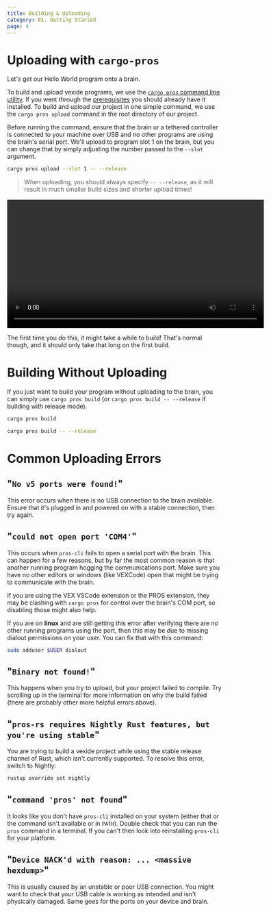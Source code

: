 ```yaml
---
title: Building & Uploading
category: 01. Getting Started
page: 4
---
```



# Uploading with `cargo-pros`

Let's get our Hello World program onto a brain.

To build and upload vexide programs, we use the [`cargo pros` command line utility](https://github.com/vexide/cargo-pros/). If you went through the [prerequisites](../prerequisites/) you should already have it installed. To build and upload our project in one simple command, we use the `cargo pros upload` command in the root directory of our project.

Before running the command, ensure that the brain or a tethered controller is connected to your machine over USB and no other programs are using the brain's serial port. We'll upload to program slot 1 on the brain, but you can change that by simply adjusting the number passed to the `--slot` argument.

```sh
cargo pros upload --slot 1 -- --release
```

> When uploading, you should always specify `-- --release`, as it will result in much smaller build sizes and shorter upload times!

<div style="margin-block-start: 16px; text-align: center">
  <video width="600" controls>
    <source src="/docs/upload-demo.mp4" type="video/mp4">
  </video>
</div>

The first time you do this, it might take a while to build! That's normal though, and it should only take that long on the first build.


# Building Without Uploading

If you just want to build your program without uploading to the brain, you can simply use `cargo pros build` (or `cargo pros build -- --release` if building with release mode).

```sh
cargo pros build
```

```sh
cargo pros build -- --release
```

# Common Uploading Errors

## "`No v5 ports were found!`"

This error occurs when there is no USB connection to the brain available. Ensure that it's plugged in and powered on with a stable connection, then try again.

## "`could not open port 'COM4'`"

This occurs when `pros-cli` fails to open a serial port with the brain. This can happen for a few reasons, but by far the most common reason is that another running program hogging the communications port. Make sure you have no other editors or windows (like VEXCode) open that might be trying to communicate with the brain.

If you are using the VEX VSCode extension or the PROS extension, they may be clashing with `cargo pros` for control over the brain's COM port, so disabling those might also help.

If you are on **linux** and are still getting this error after verifying there are no other running programs using the port, then this may be due to missing dialout permissions on your user. You can fix that with this command:

```sh
sudo adduser $USER dialout
```

## "`Binary not found!`"

This happens when you try to upload, but your project failed to compile. Try scrolling up in the terminal for more information on why the build failed (there are probably other more helpful errors above).

## "`pros-rs requires Nightly Rust features, but you're using stable`"

You are trying to build a vexide project while using the stable release channel of Rust, which isn't currently supported. To resolve this error, switch to Nightly:

```sh
rustup override set nightly
```

## "`command 'pros' not found`"

It looks like you don't have `pros-cli` installed on your system (either that or the command isn't available or in `PATH`). Double check that you can run the `pros` command in a terminal. If you can't then look into reinstalling `pros-cli` for your platform.

## "`Device NACK'd with reason: ... <massive hexdump>`"

This is usually caused by an unstable or poor USB connection. You might want to check that your USB cable is working as intended and isn't physically damaged. Same goes for the ports on your device and brain.